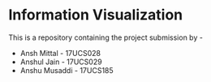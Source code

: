 # Information Visualization
This is a repository containing the project submission by -
* Ansh Mittal - 17UCS028
* Anshul Jain - 17UCS029
* Anshu Musaddi - 17UCS185